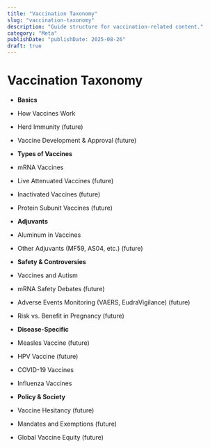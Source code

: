 ```yaml
---
title: "Vaccination Taxonomy"
slug: "vaccination-taxonomy"
description: "Guide structure for vaccination-related content."
category: "Meta"
publishDate: "publishDate: 2025-08-26"
draft: true
---
```



# Vaccination Taxonomy


- **Basics**
- How Vaccines Work
- Herd Immunity (future)
- Vaccine Development & Approval (future)


- **Types of Vaccines**
- mRNA Vaccines
- Live Attenuated Vaccines (future)
- Inactivated Vaccines (future)
- Protein Subunit Vaccines (future)


- **Adjuvants**
- Aluminum in Vaccines
- Other Adjuvants (MF59, AS04, etc.) (future)


- **Safety & Controversies**
- Vaccines and Autism
- mRNA Safety Debates (future)
- Adverse Events Monitoring (VAERS, EudraVigilance) (future)
- Risk vs. Benefit in Pregnancy (future)


- **Disease-Specific**
- Measles Vaccine (future)
- HPV Vaccine (future)
- COVID-19 Vaccines
- Influenza Vaccines


- **Policy & Society**
- Vaccine Hesitancy (future)
- Mandates and Exemptions (future)
- Global Vaccine Equity (future)